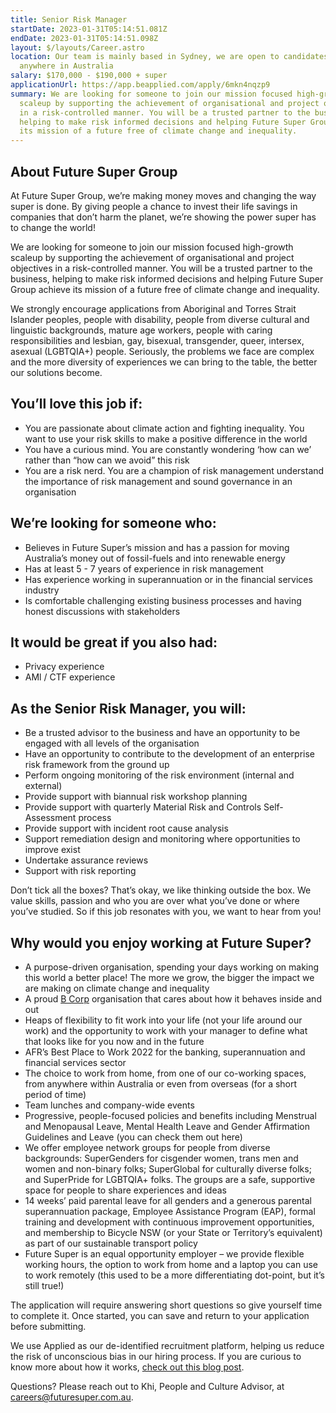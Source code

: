 ```yaml
---
title: Senior Risk Manager
startDate: 2023-01-31T05:14:51.081Z
endDate: 2023-01-31T05:14:51.098Z
layout: $/layouts/Career.astro
location: Our team is mainly based in Sydney, we are open to candidates from
  anywhere in Australia
salary: $170,000 - $190,000 + super
applicationUrl: https://app.beapplied.com/apply/6mkn4nqzp9
summary: We are looking for someone to join our mission focused high-growth
  scaleup by supporting the achievement of organisational and project objectives
  in a risk-controlled manner. You will be a trusted partner to the business,
  helping to make risk informed decisions and helping Future Super Group achieve
  its mission of a future free of climate change and inequality.
---
```

<!--StartFragment-->

## About Future Super Group

At Future Super Group, we’re making money moves and changing the way super is done. By giving people a chance to invest their life savings in companies that don’t harm the planet, we’re showing the power super has to change the world!

We are looking for someone to join our mission focused high-growth scaleup by supporting the achievement of organisational and project objectives in a risk-controlled manner. You will be a trusted partner to the business, helping to make risk informed decisions and helping Future Super Group achieve its mission of a future free of climate change and inequality.

We strongly encourage applications from Aboriginal and Torres Strait Islander peoples, people with disability, people from diverse cultural and linguistic backgrounds, mature age workers, people with caring responsibilities and lesbian, gay, bisexual, transgender, queer, intersex, asexual (LGBTQIA+) people. Seriously, the problems we face are complex and the more diversity of experiences we can bring to the table, the better our solutions become.

## You’ll love this job if:

* You are passionate about climate action and fighting inequality. You want to use your risk skills to make a positive difference in the world
* You have a curious mind. You are constantly wondering ‘how can we’ rather than “how can we avoid” this risk
* You are a risk nerd. You are a champion of risk management understand the importance of risk management and sound governance in an organisation

## We’re looking for someone who:

* Believes in Future Super’s mission and has a passion for moving Australia’s money out of fossil-fuels and into renewable energy
* Has at least 5 - 7 years of experience in risk management
* Has experience working in superannuation or in the financial services industry
* Is comfortable challenging existing business processes and having honest discussions with stakeholders

## It would be great if you also had:

* Privacy experience
* AMl / CTF experience

## As the Senior Risk Manager, you will:

* Be a trusted advisor to the business and have an opportunity to be engaged with all levels of the organisation
* Have an opportunity to contribute to the development of an enterprise risk framework from the ground up
* Perform ongoing monitoring of the risk environment (internal and external)
* Provide support with biannual risk workshop planning
* Provide support with quarterly Material Risk and Controls Self-Assessment process
* Provide support with incident root cause analysis
* Support remediation design and monitoring where opportunities to improve exist
* Undertake assurance reviews
* Support with risk reporting

Don’t tick all the boxes? That’s okay, we like thinking outside the box. We value skills, passion and who you are over what you’ve done or where you’ve studied. So if this job resonates with you, we want to hear from you!

## Why would you enjoy working at Future Super?

* A purpose-driven organisation, spending your days working on making this world a better place! The more we grow, the bigger the impact we are making on climate change and inequality
* A proud [B Corp](https://www.bcorporation.net/en-us/certification) organisation that cares about how it behaves inside and out
* Heaps of flexibility to fit work into your life (not your life around our work) and the opportunity to work with your manager to define what that looks like for you now and in the future
* AFR’s Best Place to Work 2022 for the banking, superannuation and financial services sector
* The choice to work from home, from one of our co-working spaces, from anywhere within Australia or even from overseas (for a short period of time)
* Team lunches and company-wide events
* Progressive, people-focused policies and benefits including Menstrual and Menopausal Leave, Mental Health Leave and Gender Affirmation Guidelines and Leave (you can check them out here)
* We offer employee network groups for people from diverse backgrounds: SuperGenders for cisgender women, trans men and women and non-binary folks; SuperGlobal for culturally diverse folks; and SuperPride for LGBTQIA+ folks. The groups are a safe, supportive space for people to share experiences and ideas
* 14 weeks’ paid parental leave for all genders and a generous parental superannuation package, Employee Assistance Program (EAP), formal training and development with continuous improvement opportunities, and membership to Bicycle NSW (or your State or Territory’s equivalent) as part of our sustainable transport policy
* Future Super is an equal opportunity employer – we provide flexible working hours, the option to work from home and a laptop you can use to work remotely (this used to be a more differentiating dot-point, but it’s still true!)

The application will require answering short questions so give yourself time to complete it. Once started, you can save and return to your application before submitting.

We use Applied as our de-identified recruitment platform, helping us reduce the risk of unconscious bias in our hiring process. If you are curious to know more about how it works, [check out this blog post](https://www.linkedin.com/pulse/how-de-identified-recruitment-improving-diversity-our-veronica/?trackingId=0MnwcX%2BBRQSOTl0oogaIbA%3D%3D).

Questions? Please reach out to Khi, People and Culture Advisor, at careers@futuresuper.com.au.

<!--EndFragment-->
